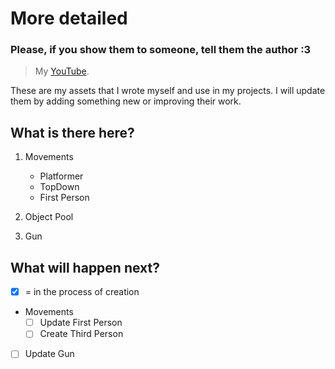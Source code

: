 # More detailed
### Please, if you show them to someone, tell them the author :3

> My [YouTube](https://www.youtube.com/channel/UCWMJUmEfRC3dyJsiHrgAGXw).

These are my assets that I wrote myself and use in my projects.
I will update them by adding something new or improving their work.

## What is there here?

1. Movements
   - Platformer
   - TopDown
   - First Person
     
2. Object Pool
3. Gun

## What will happen next?

- [x] = in the process of creation
      
- Movements
   - [ ] Update First Person
   - [ ] Create Third Person
- [ ] Update Gun 
